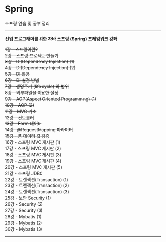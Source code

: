 # Spring
스프링 연습 및 공부 정리 

*********************************
  **신입 프로그래머를 위한 자바 스프링 (Spring) 프레임워크 강좌**   

~~1강 - 스프링이란?~~           
~~2강 - 스프링 프로젝트 만들기~~       
~~3강 - DI(Dependency Injection) (1)~~             
~~4강 - DI(Dependency Injection) (2)~~       
~~5강 - DI 활용~~         
~~6강 - DI 설정 방법~~        
~~7강 - 생명주기 (life cycle) 와 범위          
8강 - 외부파일을 이용한 설정           
9강 - AOP(Aspect Oriented Programming) (1)              
10강 - AOP (2)            
11강 - MVC 기초           
12강 - 컨트롤러           
13강 - Form 데이터           
14강 -@RequestMapping 파라미터         
15강 - 폼 데이터 값 검증~~            
16강 - 스프링 MVC 게시판 (1)          
17강 - 스프링 MVC 게시판 (2)         
18강 - 스프링 MVC 게시판 (3)        
19강 - 스프링 MVC 게시판 (4)         
20강 - 스프링 MVC 게시판 (5)           
21강 - 스프링 JDBC          
22강 - 트랜젝션(Transaction) (1)         
23강 - 트랜젝션(Transaction) (2)             
24강 - 트랜젝션(Transaction) (3)            
25강 - 보안 Security (1)             
26강 - Security (2)            
27강 - Security (3)             
28강 - Mybatis (1)              
29강 - Mybatis (2)            
30강 - Mybatis (3)           
***********************************
